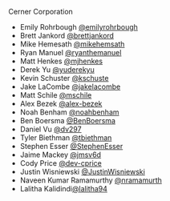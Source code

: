Cerner Corporation

- Emily Rohrbough [@emilyrohrbough]
- Brett Jankord [@brettjankord]
- Mike Hemesath [@mikehemsath]
- Ryan Manuel [@ryanthemanuel]
- Matt Henkes [@mjhenkes]
- Derek Yu [@yuderekyu]
- Kevin Schuster [@kschuste]
- Jake LaCombe [@jakelacombe]
- Matt Schile [@mschile]
- Alex Bezek [@alex-bezek]
- Noah Benham [@noahbenham]
- Ben Boersma [@BenBoersma]
- Daniel Vu [@dv297]
- Tyler Biethman [@tbiethman]
- Stephen Esser [@StephenEsser]
- Jaime Mackey [@jmsv6d]
- Cody Price [@dev-cprice]
- Justin Wisniewski [@JustinWisniewski]
- Naveen Kumar Ramamurthy [@nramamurth]
- Lalitha Kalidindi[@lalitha94]

[@emilyrohrbough]: https://github.com/emilyrohrbough
[@brettjankord]: https://github.com/bjankord
[@mikehemsath]: https://github.com/mhemesath
[@ryanthemanuel]: https://github.com/ryanthemanuel
[@mjhenkes]: https://github.com/mjhenkes
[@yuderekyu]: https://github.com/yuderekyu
[@kschuste]: https://github.com/kschuste
[@jakelacombe]: https://github.com/jakelacombe
[@mschile]: https://github.com/mschile
[@alex-bezek]: https://github.com/alex-bezek
[@noahbenham]: https://github.com/noahbenham
[@BenBoersma]: https://github.com/BenBoersma
[@dv297]: https://github.com/dv297
[@tbiethman]: https://github.com/tbiethman
[@StephenEsser]: https://github.com/StephenEsser
[@jmsv6d]: https://github.com/jmsv6d
[@dev-cprice]: https://github.com/dev-cprice
[@JustinWisniewski]: https://github.com/JustinWisniewski
[@nramamurth]: https://github.com/nramamurth
[@lalitha94]: https://github.com/lalitha94

